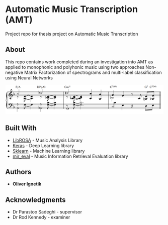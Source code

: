 # Automatic Music Transcription (AMT)

Project repo for thesis project on Automatic Music Transcription

## About

This repo contains work completed during an investigation into AMT
as applied to monophonic and polyhonic music using two approaches Non-negative Matrix Factorization of spectrograms and
multi-label classification using Neural Networks

![AMT process](./latex-report/u5012063_Oliver_Ignetik_Thesis_ENGN4200/pic/ch-Review/time-sig.png)

## Built With

- [LibROSA](https://librosa.github.io/librosa/) - Music Analysis Library
- [Keras](https://keras.io/) - Deep Learning library
- [Sklearn](https://scikit-learn.org/) - Machine Learning library
- [mir_eval](https://pypi.org/project/mir_eval/) - Music Information Retrieval Evaluation library

## Authors

- **Oliver Ignetik**

## Acknowledgments

- Dr Parastoo Sadeghi - supervisor
- Dr Rod Kennedy - examiner
